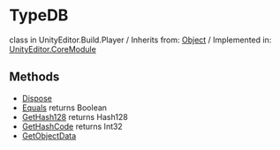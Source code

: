 # TypeDB
class in UnityEditor.Build.Player
 / Inherits from: <a href="https://docs.unity3d.com/6000.0/Documentation/ScriptReference/Object.html" target="_blank">Object</a> / Implemented in: <a href="https://docs.unity3d.com/6000.0/Documentation/ScriptReference/UnityEditor.CoreModule.html" target="_blank">UnityEditor.CoreModule</a>
## Methods
- <a href="https://docs.unity3d.com/6000.0/Documentation/ScriptReference/TypeDB.Dispose.html" target="_blank">Dispose</a>
- <a href="https://docs.unity3d.com/6000.0/Documentation/ScriptReference/TypeDB.Equals.html" target="_blank">Equals</a> returns Boolean
- <a href="https://docs.unity3d.com/6000.0/Documentation/ScriptReference/TypeDB.GetHash128.html" target="_blank">GetHash128</a> returns Hash128
- <a href="https://docs.unity3d.com/6000.0/Documentation/ScriptReference/TypeDB.GetHashCode.html" target="_blank">GetHashCode</a> returns Int32
- <a href="https://docs.unity3d.com/6000.0/Documentation/ScriptReference/TypeDB.GetObjectData.html" target="_blank">GetObjectData</a>
